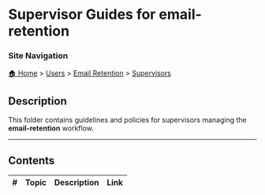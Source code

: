 # Supervisor Guides for email-retention

### Site Navigation
[🏠 Home](../../../README.md) > [Users](../../README.md) > [Email Retention](../README.md) > [Supervisors](README.md)

## Description
This folder contains guidelines and policies for supervisors managing the **email-retention** workflow.

---

## Contents

| **#** | **Topic** | **Description** | **Link** |
|---|---|---|---|